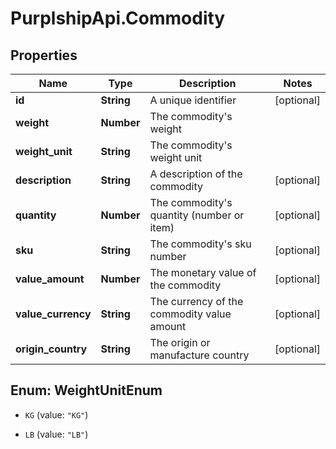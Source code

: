 # PurplshipApi.Commodity

## Properties

Name | Type | Description | Notes
------------ | ------------- | ------------- | -------------
**id** | **String** | A unique identifier | [optional] 
**weight** | **Number** | The commodity&#39;s weight | 
**weight_unit** | **String** | The commodity&#39;s weight unit | 
**description** | **String** | A description of the commodity | [optional] 
**quantity** | **Number** | The commodity&#39;s quantity (number or item) | [optional] 
**sku** | **String** | The commodity&#39;s sku number | [optional] 
**value_amount** | **Number** | The monetary value of the commodity | [optional] 
**value_currency** | **String** | The currency of the commodity value amount | [optional] 
**origin_country** | **String** | The origin or manufacture country | [optional] 



## Enum: WeightUnitEnum


* `KG` (value: `"KG"`)

* `LB` (value: `"LB"`)




